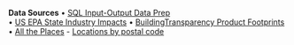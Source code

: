 **Data Sources**
&bullet; [SQL Input-Output Data Prep](/useeio.js/footprint/)  
&bullet; [US EPA State Industry Impacts](https://github.com/ModelEarth/OpenFootprint/tree/main/impacts/2020)
&bullet; [BuildingTransparency Product Footprints](products)
&bullet; [All the Places](https://model.earth/places/) - [Locations by postal code](https://github.com/ModelEarth/places-data/tree/main/location/2023/US)